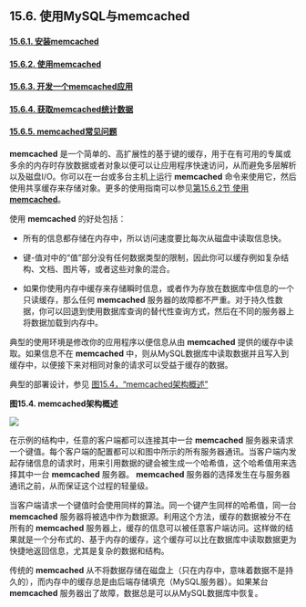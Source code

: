 ## 15.6. 使用MySQL与memcached

#### [15.6.1. 安装memcached](./15.6.1_Installing_memcached.md)
#### [15.6.2. 使用memcached](./15.6.2_Using_memcached.md)
#### [15.6.3. 开发一个memcached应用](./15.6.3_Developing_a_memcached_Application.md)
#### [15.6.4. 获取memcached统计数据](./15.6.4_Getting_memcached_Statistics.md)
#### [15.6.5. memcached常见问题](./15.6.5_memcached_FAQ.md)

**memcached** 是一个简单的、高扩展性的基于键的缓存，用于在有可用的专属或多余的内存时存放数据或者对象以便可以让应用程序快速访问，从而避免多层解析以及磁盘I/O。你可以在一台或多台主机上运行 **memcached** 命令来使用它，然后使用共享缓存来存储对象。更多的使用指南可以参见[第15.6.2节 使用 **memcached**](./15.6.2_Using_memcached.md)。

使用 **memcached** 的好处包括：

* 所有的信息都存储在内存中，所以访问速度要比每次从磁盘中读取信息快。

* 键-值对中的“值”部分没有任何数据类型的限制，因此你可以缓存例如复杂结构、文档、图片等，或者这些对象的混合。

* 如果你使用内存中缓存来存储瞬时信息，或者作为存放在数据库中信息的一个只读缓存，那么任何 **memcached** 服务器的故障都不严重。对于持久性数据，你可以回退到使用数据库查询的替代性查询方式，然后在不同的服务器上将数据加载到内存中。

典型的使用环境是修改你的应用程序以便信息从由 **memcached** 提供的缓存中读取。如果信息不在 **memcached** 中，则从MySQL数据库中读取数据并且写入到缓存中，以便接下来对相同对象的请求可以受益于缓存的数据。

典型的部署设计，参见 [图15.4，“memcached架构概述”]()

**图15.4. memcached架构概述**

![](../images/Figure_15.04_memcached_Architecture_Overview.png)

在示例的结构中，任意的客户端都可以连接其中一台 **memcached** 服务器来请求一个键值。每个客户端的配置都可以和图中所示的所有服务器通讯。当客户端内发起存储信息的请求时，用来引用数据的键会被生成一个哈希值，这个哈希值用来选择其中一台 **memcached** 服务器。 **memcached** 服务器的选择发生在与服务器通讯之前，从而保证这个过程的轻量级。

当客户端请求一个键值时会使用同样的算法。同一个键产生同样的哈希值，同一台 **memcached** 服务器将被选中作为数据源。利用这个方法，缓存的数据被分不在所有的 **memcached** 服务器上，缓存的信息可以被任意客户端访问。这样做的结果就是一个分布式的、基于内存的缓存，这个缓存可以比在数据库中读取数据更为快捷地返回信息，尤其是复杂的数据和结构。

传统的 **memcached** 从不将数据存储在磁盘上（只在内存中，意味着数据不是持久的），而内存中的缓存总是由后端存储填充（MySQL服务器）。如果某台 **memcached** 服务器出了故障，数据总是可以从MySQL数据库中恢复。